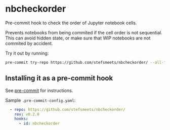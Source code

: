 # nbcheckorder

Pre-commit hook to check the order of Jupyter notebook cells.

Prevents notebooks from being commited if the cell order is not sequential. This can avoid hidden state, or make sure that WIP notebooks are not commited by accident.

Try it out by running:

```bash
pre-commit try-repo https://github.com/stefsmeets/nbcheckorder/ --all-files
```

## Installing it as a pre-commit hook

See [pre-commit](https://github.com/pre-commit/pre-commit) for instructions.

Sample `.pre-commit-config.yaml`:

```yaml
  - repo: https://github.com/stefsmeets/nbcheckorder/
    rev: v0.2.0
    hooks:
      - id: nbcheckorder
```
